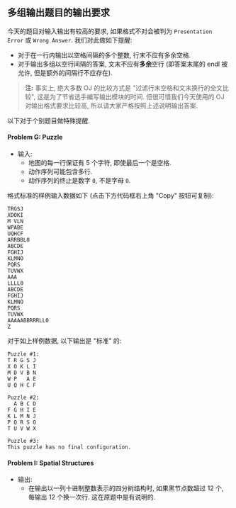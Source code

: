 ## 多组输出题目的输出要求
今天的题目对输入输出有较高的要求, 如果格式不对会被判为 `Presentation Error` 或 `Wrong Answer`. 我们对此做如下提醒:
- 对于在一行内输出以空格间隔的多个整数, 行末不应有多余空格.
- 对于输出多组以空行间隔的答案, 文末不应有**多余**空行 (即答案末尾的 endl 被允许, 但是额外的间隔行不应存在).

> **注:** 事实上, 绝大多数 OJ 的比较方式是 "过滤行末空格和文末换行的全文比较", 这是为了节省选手编写输出模块的时间. 但很可惜我们今天使用的 OJ 对输出格式要求比较高, 所以请大家严格按照上述说明输出答案.

以下对于个别题目做特殊提醒.

#### Problem G: Puzzle
- 输入:
    - 地图的每一行保证有 5 个字符, 即使最后一个是空格.
    - 动作序列可能包含多行.
    - 动作序列的终止是数字 `0`, 不是字母 `O`.

格式标准的样例输入数据如下 (点击下方代码框右上角 "Copy" 按钮可复制):
```text
TRGSJ
XDOKI
M VLN
WPABE
UQHCF
ARRBBL0
ABCDE
FGHIJ
KLMNO
PQRS 
TUVWX
AAA
LLLL0
ABCDE
FGHIJ
KLMNO
PQRS 
TUVWX
AAAAABBRRRLL0
Z
```
对于如上样例数据, 以下输出是 "标准" 的:
```text
Puzzle #1:
T R G S J
X O K L I
M D V B N
W P   A E
U Q H C F

Puzzle #2:
  A B C D
F G H I E
K L M N J
P Q R S O
T U V W X

Puzzle #3:
This puzzle has no final configuration.

```

#### Problem I: Spatial Structures
- 输出:
	- 在输出以一列十进制整数表示的四分树结构时, 如果黑节点数超过 12 个, 每输出 12 个换一次行. 这在原题中是有说明的.